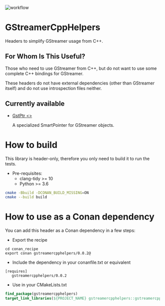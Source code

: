 ![workflow](https://github.com/nachogarglez/GStreamerCppHelpers/actions/workflows/ci.yml/badge.svg)

# GStreamerCppHelpers

Headers to simplify GStreamer usage from C++.

## For Whom Is This Useful?

Those who need to use GStreamer from C++, but do not want to use some complete C++ bindings for GStreamer.

These headers do not have external dependencies (other than GStreamer itself) and do not use introspection files neither.

## Currently available

* [GstPtr <>](GstPtr/README.md)

  A specialized SmartPointer for GStreamer objects.

# How to build

This library is header-only, therefore you only need to build it to run the tests.

* Pre-requisites:
  * clang-tidy  >= 10
  * Python >= 3.6

```bash
cmake -Bbuild -DCONAN_BUILD_MISSING=ON
cmake --build build
```

# How to use as a Conan dependency

You can add this header as a Conan dependency in a few steps:

* Export the recipe

```shell
cd conan_recipe
export conan gstreamercpphelpers/0.0.2@
```

* Include the dependency in your conanfile.txt or equivalent

```script
[requires]
   gstreamercpphelpers/0.0.2
```

* Use in your CMakeLists.txt

```CMake
find_package(gstreamercpphelpers)
target_link_libraries(${PROJECT_NAME} gstreamercpphelpers::gstreamercpphelpers)
```
